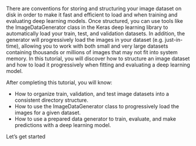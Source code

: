There are conventions for storing and structuring your image dataset on disk in order to make
it fast and efficient to load and when training and evaluating deep learning models. Once
structured, you can use tools like the ImageDataGenerator class in the Keras deep learning
library to automatically load your train, test, and validation datasets. In addition, the generator
will progressively load the images in your dataset (e.g. just-in-time), allowing you to work with
both small and very large datasets containing thousands or millions of images that may not fit
into system memory. In this tutorial, you will discover how to structure an image dataset and
how to load it progressively when fitting and evaluating a deep learning model. 

After completing this tutorial, you will know:
- How to organize train, validation, and test image datasets into a consistent directory
structure.
- How to use the ImageDataGenerator class to progressively load the images for a given
dataset.
- How to use a prepared data generator to train, evaluate, and make predictions with a
deep learning model.

Let’s get started